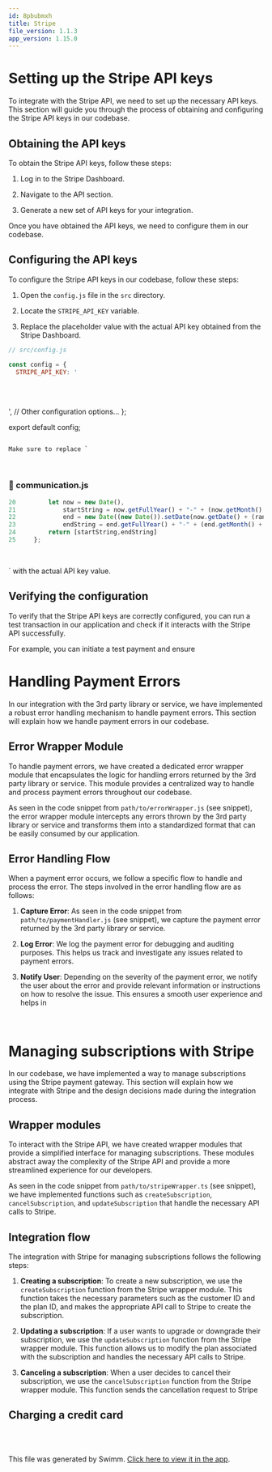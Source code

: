 ```yaml
---
id: 8pbubmxh
title: Stripe
file_version: 1.1.3
app_version: 1.15.0
---
```


# Setting up the Stripe API keys

To integrate with the Stripe API, we need to set up the necessary API keys. This section will guide you through the process of obtaining and configuring the Stripe API keys in our codebase.

## Obtaining the API keys

To obtain the Stripe API keys, follow these steps:

1.  Log in to the Stripe Dashboard.

2.  Navigate to the API section.

3.  Generate a new set of API keys for your integration.

Once you have obtained the API keys, we need to configure them in our codebase.

## Configuring the API keys

To configure the Stripe API keys in our codebase, follow these steps:

1.  Open the `config.js` file in the `src` directory.

2.  Locate the `STRIPE_API_KEY` variable.

3.  Replace the placeholder value with the actual API key obtained from the Stripe Dashboard.

```javascript
// src/config.js

const config = {
  STRIPE_API_KEY: '
```

<br/>



<br/>

', // Other configuration options... };

export default config;

```

Make sure to replace `
```

<br/>


<!-- NOTE-swimm-snippet: the lines below link your snippet to Swimm -->
### 📄 communication.js
```javascript
20         let now = new Date(),
21             startString = now.getFullYear() + "-" + (now.getMonth() + 1) + "-" + (now.getDate()),
22             end = new Date((new Date()).setDate(now.getDate() + (range || 7))),
23             endString = end.getFullYear() + "-" + (end.getMonth() + 1) + "-" + (end.getDate());
24         return [startString,endString]
25     };
```

<br/>

\` with the actual API key value.

## Verifying the configuration

To verify that the Stripe API keys are correctly configured, you can run a test transaction in our application and check if it interacts with the Stripe API successfully.

For example, you can initiate a test payment and ensure

# Handling Payment Errors

In our integration with the 3rd party library or service, we have implemented a robust error handling mechanism to handle payment errors. This section will explain how we handle payment errors in our codebase.

## Error Wrapper Module

To handle payment errors, we have created a dedicated error wrapper module that encapsulates the logic for handling errors returned by the 3rd party library or service. This module provides a centralized way to handle and process payment errors throughout our codebase.

As seen in the code snippet from `path/to/errorWrapper.js` (see snippet), the error wrapper module intercepts any errors thrown by the 3rd party library or service and transforms them into a standardized format that can be easily consumed by our application.

## Error Handling Flow

When a payment error occurs, we follow a specific flow to handle and process the error. The steps involved in the error handling flow are as follows:

1.  **Capture Error**: As seen in the code snippet from `path/to/paymentHandler.js` (see snippet), we capture the payment error returned by the 3rd party library or service.

2.  **Log Error**: We log the payment error for debugging and auditing purposes. This helps us track and investigate any issues related to payment errors.

3.  **Notify User**: Depending on the severity of the payment error, we notify the user about the error and provide relevant information or instructions on how to resolve the issue. This ensures a smooth user experience and helps in
<br/>

# Managing subscriptions with Stripe

In our codebase, we have implemented a way to manage subscriptions using the Stripe payment gateway. This section will explain how we integrate with Stripe and the design decisions made during the integration process.

## Wrapper modules

To interact with the Stripe API, we have created wrapper modules that provide a simplified interface for managing subscriptions. These modules abstract away the complexity of the Stripe API and provide a more streamlined experience for our developers.

As seen in the code snippet from `path/to/stripeWrapper.ts` (see snippet), we have implemented functions such as `createSubscription`, `cancelSubscription`, and `updateSubscription` that handle the necessary API calls to Stripe.

## Integration flow

The integration with Stripe for managing subscriptions follows the following steps:

1.  **Creating a subscription**: To create a new subscription, we use the `createSubscription` function from the Stripe wrapper module. This function takes the necessary parameters such as the customer ID and the plan ID, and makes the appropriate API call to Stripe to create the subscription.

2.  **Updating a subscription**: If a user wants to upgrade or downgrade their subscription, we use the `updateSubscription` function from the Stripe wrapper module. This function allows us to modify the plan associated with the subscription and handles the necessary API calls to Stripe.

3.  **Canceling a subscription**: When a user decides to cancel their subscription, we use the `cancelSubscription` function from the Stripe wrapper module. This function sends the cancellation request to Stripe

## Charging a credit card

<br/>

<br/>

This file was generated by Swimm. [Click here to view it in the app](https://swimm-web-app.web.app/repos/ls4DA2fLasmQuEbT4ipw/docs/8pbubmxh).
